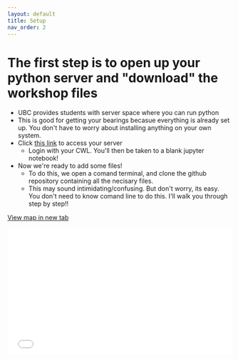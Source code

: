 ```yaml
---
layout: default
title: Setup
nav_order: 2
---
```


# The first step is to open up your python server and "download" the workshop files
* UBC provides students with server space where you can run python
* This is good for getting your bearings becasue everything is already set up.  You don't have to worry about installing anything on your own system.
* Click [this link](https://ubc.syzygy.ca/jupyter) to access your server 
  * Login with your CWL.  You'll then be taken to a blank jupyter notebook!
* Now we're ready to add some files!
  * To do this, we open a comand terminal, and clone the github repository containing all the necisary files.
  * This may sound intimidating/confusing.  But don't worry, its easy.  You don't need to know comand line to do this.  I'll walk you through step by step!!

<a href="PoliceViolenceIncidents.html" target="_blank">View map in new tab</a>

<div style="overflow: hidden;
  padding-top: 56.25%;
  position: relative">
  <iframe src="PoliceViolenceIncidents.html" title="Processes" scrolling="no" frameborder="0"
    style="border: 0;
   height: 100%;
   left: 0;
   position: absolute;
   top: 0;
   width: 100%;">
   <p>Your browser does not support iframes.</p>
 </iframe>
</div>
